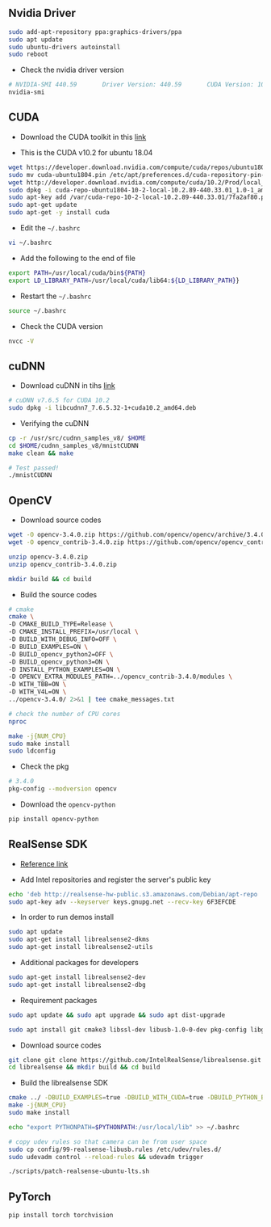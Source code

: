 ## Nvidia Driver

```sh
sudo add-apt-repository ppa:graphics-drivers/ppa
sudo apt update
sudo ubuntu-drivers autoinstall
sudo reboot
```

- Check the nvidia driver version

```sh
# NVIDIA-SMI 440.59       Driver Version: 440.59       CUDA Version: 10.2
nvidia-smi
```

## CUDA

- Download the CUDA toolkit in this [link](https://developer.nvidia.com/cuda-toolkit-archive)

- This is the CUDA v10.2 for ubuntu 18.04

```sh
wget https://developer.download.nvidia.com/compute/cuda/repos/ubuntu1804/x86_64/cuda-ubuntu1804.pin
sudo mv cuda-ubuntu1804.pin /etc/apt/preferences.d/cuda-repository-pin-600
wget http://developer.download.nvidia.com/compute/cuda/10.2/Prod/local_installers/cuda-repo-ubuntu1804-10-2-local-10.2.89-440.33.01_1.0-1_amd64.deb
sudo dpkg -i cuda-repo-ubuntu1804-10-2-local-10.2.89-440.33.01_1.0-1_amd64.deb
sudo apt-key add /var/cuda-repo-10-2-local-10.2.89-440.33.01/7fa2af80.pub
sudo apt-get update
sudo apt-get -y install cuda
```

- Edit the `~/.bashrc`

```sh
vi ~/.bashrc
```

- Add the following to the end of file

```sh
export PATH=/usr/local/cuda/bin${PATH}
export LD_LIBRARY_PATH=/usr/local/cuda/lib64:${LD_LIBRARY_PATH}}
```

- Restart the `~/.bashrc`

```sh
source ~/.bashrc
```

- Check the CUDA version

```sh
nvcc -V
```

## cuDNN

- Download cuDNN in tihs [link](https://developer.nvidia.com/rdp/cudnn-download#a-collapse765-102)

```sh
# cuDNN v7.6.5 for CUDA 10.2
sudo dpkg -i libcudnn7_7.6.5.32-1+cuda10.2_amd64.deb
```

- Verifying the cuDNN

```sh
cp -r /usr/src/cudnn_samples_v8/ $HOME
cd $HOME/cudnn_samples_v8/mnistCUDNN
make clean && make

# Test passed!
./mnistCUDNN
```

## OpenCV

- Download source codes

```sh
wget -O opencv-3.4.0.zip https://github.com/opencv/opencv/archive/3.4.0.zip
wget -O opencv_contrib-3.4.0.zip https://github.com/opencv/opencv_contrib/archive/3.4.0.zip

unzip opencv-3.4.0.zip
unzip opencv_contrib-3.4.0.zip

mkdir build && cd build
```

- Build the source codes

```sh
# cmake
cmake \
-D CMAKE_BUILD_TYPE=Release \
-D CMAKE_INSTALL_PREFIX=/usr/local \
-D BUILD_WITH_DEBUG_INFO=OFF \
-D BUILD_EXAMPLES=ON \
-D BUILD_opencv_python2=OFF \
-D BUILD_opencv_python3=ON \
-D INSTALL_PYTHON_EXAMPLES=ON \
-D OPENCV_EXTRA_MODULES_PATH=../opencv_contrib-3.4.0/modules \
-D WITH_TBB=ON \
-D WITH_V4L=ON \
../opencv-3.4.0/ 2>&1 | tee cmake_messages.txt

# check the number of CPU cores
nproc

make -j{NUM_CPU}
sudo make install
sudo ldconfig
```

- Check the pkg

```sh
# 3.4.0
pkg-config --modversion opencv
```

- Download the `opencv-python`

```sh
pip install opencv-python
```

## RealSense SDK

- [Reference link](https://www.intel.com/content/dam/support/us/en/documents/emerging-technologies/intel-realsense-technology/Intel-RealSense-SDK2-Github-Guide.pdf)

- Add Intel repositories and register the server's public key

```sh
echo 'deb http://realsense-hw-public.s3.amazonaws.com/Debian/apt-repo   xenialmain' | sudo tee /etc/apt/sources.list.d/realsense-public.list
sudo apt-key adv --keyserver keys.gnupg.net --recv-key 6F3EFCDE
```

- In order to run demos install

```sh
sudo apt update
sudo apt-get install librealsense2-dkms
sudo apt-get install librealsense2-utils
```

- Additional packages for developers

```sh
sudo apt-get install librealsense2-dev
sudo apt-get install librealsense2-dbg
```

- Requirement packages

```sh
sudo apt update && sudo apt upgrade && sudo apt dist-upgrade

sudo apt install git cmake3 libssl-dev libusb-1.0-0-dev pkg-config libgtk-3-dev libglfw3-dev libgl1-mesa-dev libglu1-mesa-dev
```

- Download source codes

```sh
git clone git clone https://github.com/IntelRealSense/librealsense.git
cd librealsense && mkdir build && cd build
```

- Build the librealsense SDK

```sh
cmake ../ -DBUILD_EXAMPLES=true -DBUILD_WITH_CUDA=true -DBUILD_PYTHON_BINDINGS=bool:true
make -j{NUM_CPU}
sudo make install

echo "export PYTHONPATH=$PYTHONPATH:/usr/local/lib" >> ~/.bashrc

# copy udev rules so that camera can be from user space
sudo cp config/99-realsense-libusb.rules /etc/udev/rules.d/
sudo udevadm control --reload-rules && udevadm trigger

./scripts/patch-realsense-ubuntu-lts.sh
```

## PyTorch

```sh
pip install torch torchvision
```
